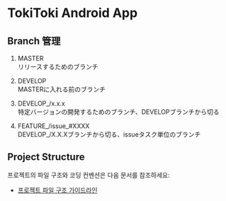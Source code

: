 # TokiToki Android App

## Branch 管理

1. MASTER  
リリースするためのブランチ

2. DEVELOP  
MASTERに入れる前のブランチ

3. DEVELOP_/x.x.x  
特定バージョンの開発するためのブランチ、DEVELOPブランチから切る  

4. FEATURE_/issue_#XXXX  
DEVELOP_/X.X.Xブランチから切る、issueタスク単位のブランチ

## Project Structure

프로젝트의 파일 구조와 코딩 컨벤션은 다음 문서를 참조하세요:
- [프로젝트 파일 구조 가이드라인](docs/project_structure_guidelines.md)
